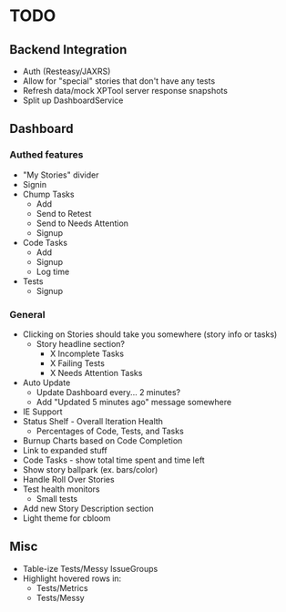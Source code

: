 TODO
====

Backend Integration
-------------------
* Auth (Resteasy/JAXRS)
* Allow for "special" stories that don't have any tests
* Refresh data/mock XPTool server response snapshots
* Split up DashboardService

Dashboard
---------
### Authed features
* "My Stories" divider
* Signin
* Chump Tasks
  * Add
  * Send to Retest
  * Send to Needs Attention
  * Signup
* Code Tasks
  * Add
  * Signup
  * Log time
* Tests
  * Signup

### General
* Clicking on Stories should take you somewhere (story info or tasks)
  * Story headline section?
    * X Incomplete Tasks
    * X Failing Tests
    * X Needs Attention Tasks
* Auto Update
  * Update Dashboard every... 2 minutes?
  * Add "Updated 5 minutes ago" message somewhere
* IE Support
* Status Shelf - Overall Iteration Health
  * Percentages of Code, Tests, and Tasks
* Burnup Charts based on Code Completion
* Link to expanded stuff
* Code Tasks - show total time spent and time left
* Show story ballpark (ex. bars/color)
* Handle Roll Over Stories
* Test health monitors
  * Small tests
* Add new Story Description section
* Light theme for cbloom


Misc
----
* Table-ize Tests/Messy IssueGroups
* Highlight hovered rows in:
  * Tests/Metrics
  * Tests/Messy
